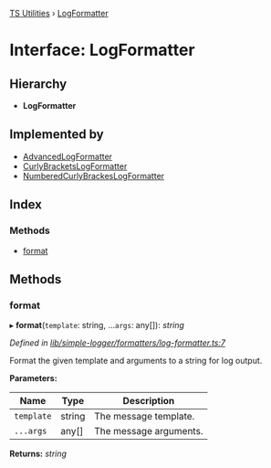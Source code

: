 [TS Utilities](../README.md) › [LogFormatter](logformatter.md)

# Interface: LogFormatter


## Hierarchy

* **LogFormatter**

## Implemented by

* [AdvancedLogFormatter](../classes/advancedlogformatter.md)
* [CurlyBracketsLogFormatter](../classes/curlybracketslogformatter.md)
* [NumberedCurlyBrackesLogFormatter](../classes/numberedcurlybrackeslogformatter.md)

## Index

### Methods

* [format](logformatter.md#format)

## Methods

###  format

▸ **format**(`template`: string, ...`args`: any[]): *string*

*Defined in [lib/simple-logger/formatters/log-formatter.ts:7](https://github.com/Juraji/ts-utilities/blob/master/src/lib/simple-logger/formatters/log-formatter.ts#L7)*

Format the given template and arguments to a string for log output.

**Parameters:**

Name | Type | Description |
------ | ------ | ------ |
`template` | string | The message template. |
`...args` | any[] | The message arguments.  |

**Returns:** *string*